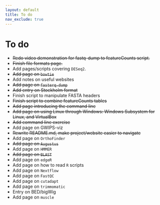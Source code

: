 ```yaml
---
layout: default
title: To do
nav_exclude: true
---
```


# To do

- ~~Redo video demonstration for fastq-dump to featureCounts script.~~
- ~~Finish file formats page.~~
- Add pages/scripts covering `DESeq2`.
- ~~Add page on `bowtie`~~
- Add notes on useful websites
- ~~Add page on `fasterq-dump`~~
- ~~Add entry on Stockholm format~~
- Finish script to manipulate FASTA headers
- ~~Finish script to combine featureCounts tables~~
- ~~Add page introducing the command line~~
- ~~Add page on using Linux through Windows: Windows Subsystem for Linux, and VirtualBox~~
- ~~Add command line exercise~~
- Add page on GWIPS-viz
- ~~Rewrite README.md, make project/website easier to navigate~~
- Add page on `OrthoFinder`
- ~~Add page on `Augustus`~~
- Add page on `HMMER`
- ~~Add page on `BLAST`~~
- Add page on `edgeR`
- Add page on how to read `R` scripts
- Add page on `Nextflow`
- Add page on `FastQC`
- Add page on `cutadapt`
- Add page on `trimmomatic`
- Entry on BED/bigWig
- Add page on `muscle`
